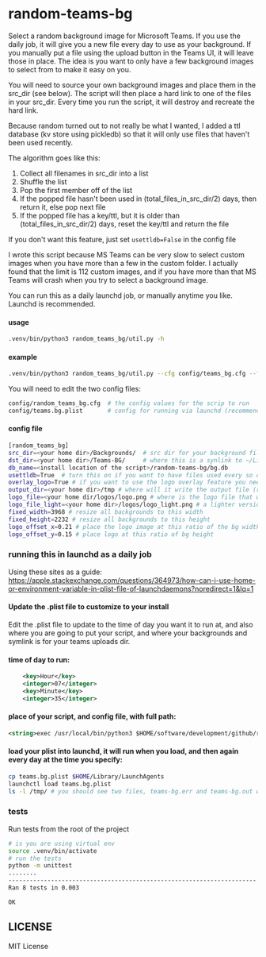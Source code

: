 # random-teams-bg
Select a random background image for Microsoft Teams. If you use the daily job, it will give you a new file every day to use as your background. If you manually put a file using the upload button in the Teams UI, it will leave those in place. The idea is you want to only have a few background images to select from to make it easy on you.

You will need to source your own background images and place them in the src_dir (see below). The script will then place a hard link to one of the files in your src_dir. Every time you run the script, it will destroy and recreate the hard link.

Because random turned out to not really be what I wanted, I added a ttl database (kv store using pickledb) so that it will only use files that haven't been used recently.

The algorithm goes like this:
1. Collect all filenames in src_dir into a list
2. Shuffle the list
3. Pop the first member off of the list
4. If the popped file hasn't been used in (total_files_in_src_dir/2) days, then return it, else pop next file
5. If the popped file has a key/ttl, but it is older than (total_files_in_src_dir/2) days, reset the key/ttl and return the file

If you don't want this feature, just set `usettldb=False` in the config file
 
I wrote this script because MS Teams can be very slow to select custom images when you have more than a few in the custom folder. I actually found that the limit is 112 custom images, and if you have more than that MS Teams will crash when you try to select a background image.

You can run this as a daily launchd job, or manually anytime you like. Launchd is recommended.

#### usage
```bash
.venv/bin/python3 random_teams_bg/util.py -h
```
#### example
```bash
.venv/bin/python3 random_teams_bg/util.py --cfg config/teams_bg.cfg --file ~/Backgrounds/some_img.png
```

You will need to edit the two config files:
````bash
config/random_teams_bg.cfg  # the config values for the scrip to run
config/teams.bg.plist       # config for running via launchd (recommended)
````

#### config file
````bash
[random_teams_bg]
src_dir=<your home dir>/Backgrounds/  # src dir for your background files
dst_dir=<your home dir>/Teams-BG/     # where this is a synlink to ~/Library/Application Support/Microsoft/Teams/Backgrounds/Uploads
db_name=<install location of the script>/random-teams-bg/bg.db
usettldb=True  # turn this on if you want to have files used every so often, this will put a ttl on the file: the count of files in the src_dir / 2 number of days, works best with more than 20 or so files. I have about 250.
overlay_logo=True # if you want to use the logo overlay feature you need this plus the next two
output_dir=<your home dir>/tmp # where will it write the output file (result.png) after the overlay
logo_file=<your home dir/logos/logo.png # where is the logo file that will get overlayed onto background. this should be a transparent PNG if you want it to look good
logo_file_light=<your home dir>/logos/logo_light.png # a lighter version of your logo, autodetects if the background is too dark and will use this
fixed_width=3968 # resize all backgrounds to this width
fixed_height=2232 # resize all backgrounds to this height
logo_offset_x=0.21 # place the logo image at this ratio of the bg width
logo_offset_y=0.15 # place logo at this ratio of bg height
````

### running this in launchd as a daily job

Using these sites as a guide: 
https://apple.stackexchange.com/questions/364973/how-can-i-use-home-or-environment-variable-in-plist-file-of-launchdaemons?noredirect=1&lq=1

#### Update the .plist file to customize to your install
Edit the .plist file to update to the time of day you want it to run at, and also where you are going to put your script, and where your backgrounds and symlink is for your teams uploads dir.

#### time of day to run:
```xml
    <key>Hour</key>
    <integer>07</integer>
    <key>Minute</key>
    <integer>35</integer>
```

#### place of your script, and config file, with full path:
```xml
<string>exec /usr/local/bin/python3 $HOME/software/development/github/random-teams-bg/random_teams_bg/util.py $HOME/software/development/github/random-teams-bg/config/random_teams_bg.cfg</string>
```

#### load your plist into launchd, it will run when you load, and then again every day at the time you specify:
```bash
cp teams.bg.plist $HOME/Library/LaunchAgents
launchctl load teams.bg.plist
ls -l /tmp/ # you should see two files, teams-bg.err and teams-bg.out with the current timestamp, the .out file will get updated every time it successfully runs
```

### tests
Run tests from the root of the project
```bash
# is you are using virtual env
source .venv/bin/activate
# run the tests
python -m unittest 
........
----------------------------------------------------------------------
Ran 8 tests in 0.003

OK
```

## LICENSE
MIT License